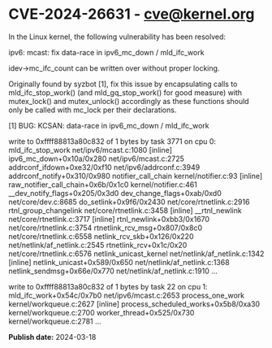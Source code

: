 # CVE-2024-26631 - cve@kernel.org

In the Linux kernel, the following vulnerability has been resolved:

ipv6: mcast: fix data-race in ipv6_mc_down / mld_ifc_work

idev->mc_ifc_count can be written over without proper locking.

Originally found by syzbot [1], fix this issue by encapsulating calls
to mld_ifc_stop_work() (and mld_gq_stop_work() for good measure) with
mutex_lock() and mutex_unlock() accordingly as these functions
should only be called with mc_lock per their declarations.

[1]
BUG: KCSAN: data-race in ipv6_mc_down / mld_ifc_work

write to 0xffff88813a80c832 of 1 bytes by task 3771 on cpu 0:
 mld_ifc_stop_work net/ipv6/mcast.c:1080 [inline]
 ipv6_mc_down+0x10a/0x280 net/ipv6/mcast.c:2725
 addrconf_ifdown+0xe32/0xf10 net/ipv6/addrconf.c:3949
 addrconf_notify+0x310/0x980
 notifier_call_chain kernel/notifier.c:93 [inline]
 raw_notifier_call_chain+0x6b/0x1c0 kernel/notifier.c:461
 __dev_notify_flags+0x205/0x3d0
 dev_change_flags+0xab/0xd0 net/core/dev.c:8685
 do_setlink+0x9f6/0x2430 net/core/rtnetlink.c:2916
 rtnl_group_changelink net/core/rtnetlink.c:3458 [inline]
 __rtnl_newlink net/core/rtnetlink.c:3717 [inline]
 rtnl_newlink+0xbb3/0x1670 net/core/rtnetlink.c:3754
 rtnetlink_rcv_msg+0x807/0x8c0 net/core/rtnetlink.c:6558
 netlink_rcv_skb+0x126/0x220 net/netlink/af_netlink.c:2545
 rtnetlink_rcv+0x1c/0x20 net/core/rtnetlink.c:6576
 netlink_unicast_kernel net/netlink/af_netlink.c:1342 [inline]
 netlink_unicast+0x589/0x650 net/netlink/af_netlink.c:1368
 netlink_sendmsg+0x66e/0x770 net/netlink/af_netlink.c:1910
 ...

write to 0xffff88813a80c832 of 1 bytes by task 22 on cpu 1:
 mld_ifc_work+0x54c/0x7b0 net/ipv6/mcast.c:2653
 process_one_work kernel/workqueue.c:2627 [inline]
 process_scheduled_works+0x5b8/0xa30 kernel/workqueue.c:2700
 worker_thread+0x525/0x730 kernel/workqueue.c:2781
 ...

**Publish date:** 2024-03-18
